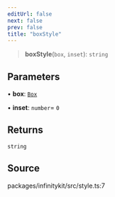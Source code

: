 ```yaml
---
editUrl: false
next: false
prev: false
title: "boxStyle"
---
```


> **boxStyle**(`box`, `inset`): `string`

## Parameters

• **box**: [`Box`](../type-aliases/Box.md)

• **inset**: `number`= `0`

## Returns

`string`

## Source

packages/infinitykit/src/style.ts:7
